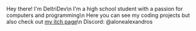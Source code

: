 Hey there! I'm DeltriDev\n
I'm a high school student with a passion for computers and programming\n
Here you can see my coding projects but also check out [my itch page](https://deltridev.itch.io)\n
Discord: @alonealexandros
<!---
DeltriDev/DeltriDev is a ✨ special ✨ repository because its `README.md` (this file) appears on your GitHub profile.
You can click the Preview link to take a look at your changes.
--->
